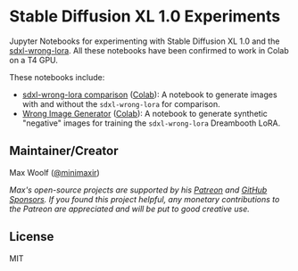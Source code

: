 # Stable Diffusion XL 1.0 Experiments

Jupyter Notebooks for experimenting with Stable Diffusion XL 1.0 and the [sdxl-wrong-lora](https://huggingface.co/minimaxir/sdxl-wrong-lora). All these notebooks have been confirmed to work in Colab on a T4 GPU.

These notebooks include:

- [sdxl-wrong-lora comparison](sdxl_wrong_comparison.ipynb) ([Colab](https://colab.research.google.com/github/minimaxir/sdxl-experiments/blob/main/sdxl_wrong_comparison.ipynb)): A notebook to generate images with and without the `sdxl-wrong-lora` for comparison.
- [Wrong Image Generator](wrong_image_generator.ipynb) ([Colab](https://colab.research.google.com/github/minimaxir/sdxl-experiments/blob/main/wrong_image_generator.ipynb)): A notebook to generate synthetic "negative" images for training the `sdxl-wrong-lora` Dreambooth LoRA.

## Maintainer/Creator

Max Woolf ([@minimaxir](https://minimaxir.com))

_Max's open-source projects are supported by his [Patreon](https://www.patreon.com/minimaxir) and [GitHub Sponsors](https://github.com/sponsors/minimaxir). If you found this project helpful, any monetary contributions to the Patreon are appreciated and will be put to good creative use._

## License

MIT
